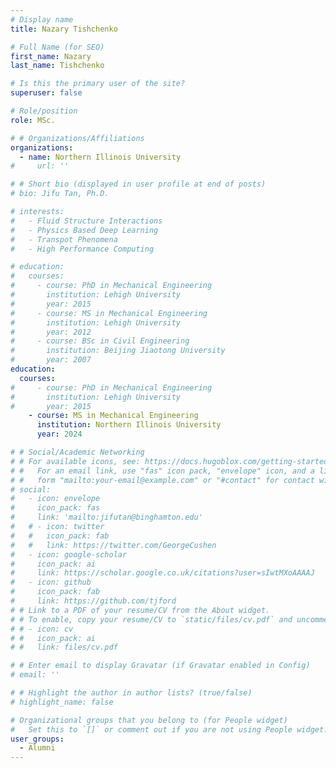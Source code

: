 ```yaml
---
# Display name
title: Nazary Tishchenko

# Full Name (for SEO)
first_name: Nazary 
last_name: Tishchenko

# Is this the primary user of the site?
superuser: false

# Role/position
role: MSc.

# # Organizations/Affiliations
organizations:
  - name: Northern Illinois University
#     url: ''

# # Short bio (displayed in user profile at end of posts)
# bio: Jifu Tan, Ph.D.

# interests:
#   - Fluid Structure Interactions
#   - Physics Based Deep Learning
#   - Transpot Phenomena
#   - High Performance Computing

# education:
#   courses:
#     - course: PhD in Mechanical Engineering
#       institution: Lehigh University
#       year: 2015
#     - course: MS in Mechanical Engineering
#       institution: Lehigh University
#       year: 2012
#     - course: BSc in Civil Engineering
#       institution: Beijing Jiaotong University
#       year: 2007
education:
  courses:
#     - course: PhD in Mechanical Engineering
#       institution: Lehigh University
#       year: 2015
    - course: MS in Mechanical Engineering
      institution: Northern Illinois University
      year: 2024

# # Social/Academic Networking
# # For available icons, see: https://docs.hugoblox.com/getting-started/page-builder/#icons
# #   For an email link, use "fas" icon pack, "envelope" icon, and a link in the
# #   form "mailto:your-email@example.com" or "#contact" for contact widget.
# social:
#   - icon: envelope
#     icon_pack: fas
#     link: 'mailto:jifutan@binghamton.edu'
#   # - icon: twitter
#   #   icon_pack: fab
#   #   link: https://twitter.com/GeorgeCushen
#   - icon: google-scholar
#     icon_pack: ai
#     link: https://scholar.google.co.uk/citations?user=sIwtMXoAAAAJ
#   - icon: github
#     icon_pack: fab
#     link: https://github.com/tjford
# # Link to a PDF of your resume/CV from the About widget.
# # To enable, copy your resume/CV to `static/files/cv.pdf` and uncomment the lines below.
# # - icon: cv
# #   icon_pack: ai
# #   link: files/cv.pdf

# # Enter email to display Gravatar (if Gravatar enabled in Config)
# email: ''

# # Highlight the author in author lists? (true/false)
# highlight_name: false

# Organizational groups that you belong to (for People widget)
#   Set this to `[]` or comment out if you are not using People widget.
user_groups:
  - Alumni
---
```


<!-- Jifu Tan is an assistant professor in the department of Mechanical Engineering at Binghamton University. His research interests include Multiphysics modeling, High Performance Computing, and Physics based Deep Learning with applications to the interdisciplinary field of engineering and medicine. -->
